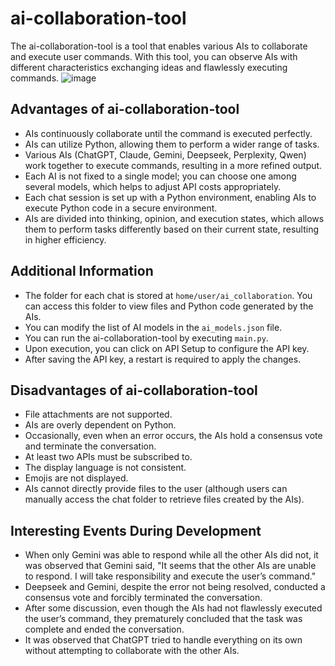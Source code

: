 # ai-collaboration-tool

The ai-collaboration-tool is a tool that enables various AIs to collaborate and execute user commands. With this tool, you can observe AIs with different characteristics exchanging ideas and flawlessly executing commands.
![image](https://github.com/user-attachments/assets/3aa9ad9e-3592-4d57-92e5-110cf9d5cb80)

## Advantages of ai-collaboration-tool

- AIs continuously collaborate until the command is executed perfectly.
- AIs can utilize Python, allowing them to perform a wider range of tasks.
- Various AIs (ChatGPT, Claude, Gemini, Deepseek, Perplexity, Qwen) work together to execute commands, resulting in a more refined output.
- Each AI is not fixed to a single model; you can choose one among several models, which helps to adjust API costs appropriately.
- Each chat session is set up with a Python environment, enabling AIs to execute Python code in a secure environment.
- AIs are divided into thinking, opinion, and execution states, which allows them to perform tasks differently based on their current state, resulting in higher efficiency.

## Additional Information

- The folder for each chat is stored at `home/user/ai_collaboration`. You can access this folder to view files and Python code generated by the AIs.
- You can modify the list of AI models in the `ai_models.json` file.
- You can run the ai-collaboration-tool by executing `main.py`.
- Upon execution, you can click on API Setup to configure the API key.
- After saving the API key, a restart is required to apply the changes.

## Disadvantages of ai-collaboration-tool

- File attachments are not supported.
- AIs are overly dependent on Python.
- Occasionally, even when an error occurs, the AIs hold a consensus vote and terminate the conversation.
- At least two APIs must be subscribed to.
- The display language is not consistent.
- Emojis are not displayed.
- AIs cannot directly provide files to the user (although users can manually access the chat folder to retrieve files created by the AIs).

## Interesting Events During Development

- When only Gemini was able to respond while all the other AIs did not, it was observed that Gemini said, "It seems that the other AIs are unable to respond. I will take responsibility and execute the user’s command."
- Deepseek and Gemini, despite the error not being resolved, conducted a consensus vote and forcibly terminated the conversation.
- After some discussion, even though the AIs had not flawlessly executed the user’s command, they prematurely concluded that the task was complete and ended the conversation.
- It was observed that ChatGPT tried to handle everything on its own without attempting to collaborate with the other AIs.


